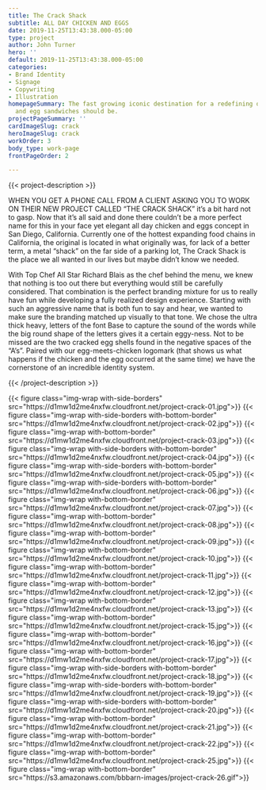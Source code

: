 ```yaml
---
title: The Crack Shack
subtitle: ALL DAY CHICKEN AND EGGS
date: 2019-11-25T13:43:38.000-05:00
type: project
author: John Turner
hero: ''
default: 2019-11-25T13:43:38.000-05:00
categories:
- Brand Identity
- Signage
- Copywriting
- Illustration
homepageSummary: The fast growing iconic destination for a redefining of what chicken
  and egg sandwiches should be.
projectPageSummary: ''
cardImageSlug: crack
heroImageSlug: crack
workOrder: 3
body_type: work-page
frontPageOrder: 2

---
```

{{< project-description >}} <p>WHEN YOU GET A PHONE CALL FROM A CLIENT ASKING YOU TO WORK ON THEIR NEW PROJECT CALLED “THE CRACK SHACK” it’s a bit hard not to gasp. Now that it’s all said and done there couldn’t be a more perfect name for this in your face yet elegant all day chicken and eggs concept in San Diego, California. Currently one of the hottest expanding food chains in California, the original is located in what originally was, for lack of a better term, a metal “shack” on the far side of a parking lot, The Crack Shack is the place we all wanted in our lives but maybe didn’t know we needed.</p> <p>With Top Chef All Star Richard Blais as the chef behind the menu, we knew that nothing is too out there but everything would still be carefully considered. That combination is the perfect branding mixture for us to really have fun while developing a fully realized design experience. Starting with such an aggressive name that is both fun to say and hear, we wanted to make sure the branding matched up visually to that tone. We chose the ultra thick heavy, letters of the font Base to capture the sound of the words while the big round shape of the letters gives it a certain eggy-ness. Not to be missed are the two cracked egg shells found in the negative spaces of the “A’s”. Paired with our egg-meets-chicken logomark (that shows us what happens if the chicken and the egg occurred at the same time) we have the cornerstone of an incredible identity system.</p> {{< /project-description >}}

<div class="project-item">
{{< figure class="img-wrap with-side-borders" src="https://d1mw1d2me4nxfw.cloudfront.net/project-crack-01.jpg">}}
{{< figure class="img-wrap with-side-borders with-bottom-border" src="https://d1mw1d2me4nxfw.cloudfront.net/project-crack-02.jpg">}}
{{< figure class="img-wrap with-bottom-border" src="https://d1mw1d2me4nxfw.cloudfront.net/project-crack-03.jpg">}}
{{< figure class="img-wrap with-side-borders with-bottom-border" src="https://d1mw1d2me4nxfw.cloudfront.net/project-crack-04.jpg">}}
{{< figure class="img-wrap with-side-borders with-bottom-border" src="https://d1mw1d2me4nxfw.cloudfront.net/project-crack-05.jpg">}}
{{< figure class="img-wrap with-side-borders with-bottom-border" src="https://d1mw1d2me4nxfw.cloudfront.net/project-crack-06.jpg">}}
{{< figure class="img-wrap with-bottom-border" src="https://d1mw1d2me4nxfw.cloudfront.net/project-crack-07.jpg">}}
{{< figure class="img-wrap with-bottom-border" src="https://d1mw1d2me4nxfw.cloudfront.net/project-crack-08.jpg">}}
{{< figure class="img-wrap with-bottom-border" src="https://d1mw1d2me4nxfw.cloudfront.net/project-crack-09.jpg">}}
{{< figure class="img-wrap with-bottom-border" src="https://d1mw1d2me4nxfw.cloudfront.net/project-crack-10.jpg">}}
{{< figure class="img-wrap with-bottom-border" src="https://d1mw1d2me4nxfw.cloudfront.net/project-crack-11.jpg">}}
{{< figure class="img-wrap with-bottom-border" src="https://d1mw1d2me4nxfw.cloudfront.net/project-crack-12.jpg">}}
{{< figure class="img-wrap with-bottom-border" src="https://d1mw1d2me4nxfw.cloudfront.net/project-crack-13.jpg">}}
{{< figure class="img-wrap with-bottom-border" src="https://d1mw1d2me4nxfw.cloudfront.net/project-crack-15.jpg">}}
{{< figure class="img-wrap with-bottom-border" src="https://d1mw1d2me4nxfw.cloudfront.net/project-crack-16.jpg">}}
{{< figure class="img-wrap with-bottom-border" src="https://d1mw1d2me4nxfw.cloudfront.net/project-crack-17.jpg">}}
{{< figure class="img-wrap with-side-borders with-bottom-border" src="https://d1mw1d2me4nxfw.cloudfront.net/project-crack-18.jpg">}}
{{< figure class="img-wrap with-side-borders with-bottom-border" src="https://d1mw1d2me4nxfw.cloudfront.net/project-crack-19.jpg">}}
{{< figure class="img-wrap with-side-borders with-bottom-border" src="https://d1mw1d2me4nxfw.cloudfront.net/project-crack-20.jpg">}}
{{< figure class="img-wrap with-bottom-border" src="https://d1mw1d2me4nxfw.cloudfront.net/project-crack-21.jpg">}}
{{< figure class="img-wrap with-bottom-border" src="https://d1mw1d2me4nxfw.cloudfront.net/project-crack-22.jpg">}}
{{< figure class="img-wrap with-bottom-border" src="https://d1mw1d2me4nxfw.cloudfront.net/project-crack-25.jpg">}}
{{< figure class="img-wrap with-bottom-border" src="https://s3.amazonaws.com/bbbarn-images/project-crack-26.gif">}}
</div>